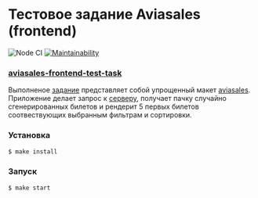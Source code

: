 # Тестовое задание Aviasales (frontend)

![Node CI](https://github.com/DeltaSPb/aviasales-frontend-test-task/workflows/Node%20CI/badge.svg?branch=main) [![Maintainability](https://api.codeclimate.com/v1/badges/3c487e35498b9e1717d4/maintainability)](https://codeclimate.com/github/DeltaSPb/aviasales-frontend-test-task/maintainability)
### [aviasales-frontend-test-task](http://aviasales-frontend-test-task.surge.sh)


Выполненое [задание](https://github.com/KosyanMedia/test-tasks/tree/master/aviasales_frontend) представляет собой упрощенный макет [aviasales](https://www.aviasales.com).
Приложение делает запрос к [серверу](https://github.com/KosyanMedia/test-tasks/blob/master/aviasales_frontend/server.md), получает пачку случайно сгенерированных билетов и рендерит 5 первых билетов соотвествующих выбранным фильтрам и сортировки.


### Установка

```sh
$ make install
```

### Запуск

```sh
$ make start
```

